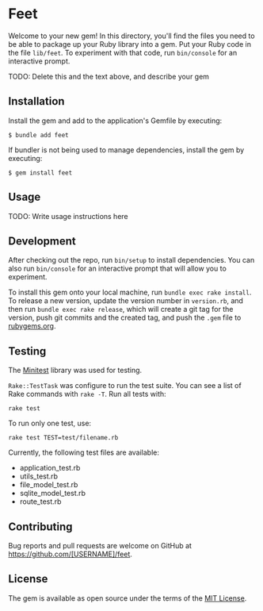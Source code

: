 # Feet

Welcome to your new gem! In this directory, you'll find the files you need to be able to package up your Ruby library into a gem. Put your Ruby code in the file `lib/feet`. To experiment with that code, run `bin/console` for an interactive prompt.

TODO: Delete this and the text above, and describe your gem

## Installation

Install the gem and add to the application's Gemfile by executing:

    $ bundle add feet

If bundler is not being used to manage dependencies, install the gem by executing:

    $ gem install feet

## Usage

TODO: Write usage instructions here

## Development

After checking out the repo, run `bin/setup` to install dependencies. You can also run `bin/console` for an interactive prompt that will allow you to experiment.

To install this gem onto your local machine, run `bundle exec rake install`. To release a new version, update the version number in `version.rb`, and then run `bundle exec rake release`, which will create a git tag for the version, push git commits and the created tag, and push the `.gem` file to [rubygems.org](https://rubygems.org).

## Testing
The [Minitest](http://docs.seattlerb.org/minitest/) library was used for testing.

`Rake::TestTask` was configure to run the test suite. You can see a list of Rake commands with `rake -T`.
Run all tests with:

```
rake test
```
To run only one test, use:
```
rake test TEST=test/filename.rb
```

Currently, the following test files are available:
- application_test.rb
- utils_test.rb
- file_model_test.rb
- sqlite_model_test.rb
- route_test.rb

## Contributing

Bug reports and pull requests are welcome on GitHub at https://github.com/[USERNAME]/feet.

## License

The gem is available as open source under the terms of the [MIT License](https://opensource.org/licenses/MIT).

